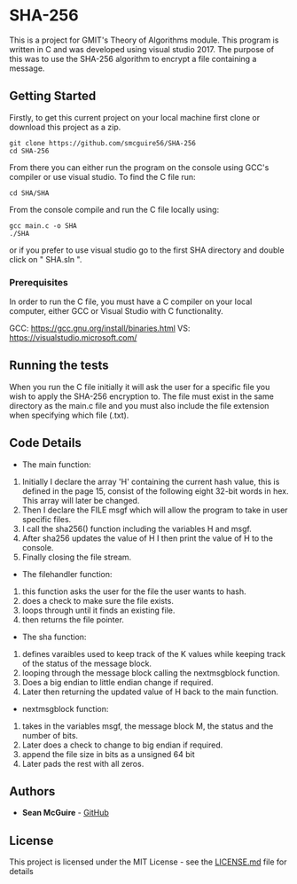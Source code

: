 # SHA-256

This is a project for GMIT's Theory of Algorithms module. This program is written in C and was developed using visual studio 2017. The purpose of this was to use the SHA-256 algorithm to encrypt a file containing a message. 

## Getting Started

Firstly, to get this current project on your local machine first clone or download this project as a zip.
```
git clone https://github.com/smcguire56/SHA-256
cd SHA-256
```
From there you can either run the program on the console using GCC's compiler or use visual studio.
To find the C file run:

```
cd SHA/SHA
```

From the console compile and run the C file locally using:
```
gcc main.c -o SHA
./SHA
```

or if you prefer to use visual studio go to the first SHA directory and double click on " SHA.sln ".

### Prerequisites

In order to run the C file, you must have a C compiler on your local computer, either GCC or Visual Studio with C functionality.

GCC: https://gcc.gnu.org/install/binaries.html
VS: https://visualstudio.microsoft.com/ 

## Running the tests

When you run the C file initially it will ask the user for a specific file you wish to apply the SHA-256 encryption to.
The file must exist in the same directory as the main.c file and you must also include the file extension when specifying which file (.txt).

## Code Details

- The main function:
1. Initially I declare the array 'H' containing the current hash value, this is defined in the page 15, consist of the  following eight 32-bit words in hex. This array will later be changed.
2. Then I declare the FILE msgf which will allow the program to take in user specific files.
3. I call the sha256() function including the variables H and msgf.
4. After sha256 updates the value of H I then print the value of H to the console.
5. Finally closing the file stream.

- The filehandler function:
1. this function asks the user for the file the user wants to hash.
2. does a check to make sure the file exists.
3. loops through until it finds an existing file.
4. then returns the file pointer.

- The sha function:
1. defines varaibles used to keep track of the K values while keeping track of the status of the message block.
2. looping through the message block calling the nextmsgblock function.
3. Does a big endian to little endian change if required. 
4. Later then returning the updated value of H back to the main function.

- nextmsgblock function:
1.   takes in the variables msgf, the message block M, the status and the number of bits.
2.   Later does a check to change to big endian if required. 
3.   append the file size in bits as a unsigned 64 bit
4.   Later pads the rest with all zeros.

## Authors

* **Sean McGuire** - [GitHub](https://github.com/smcguire56)

## License

This project is licensed under the MIT License - see the [LICENSE.md](LICENSE.md) file for details


